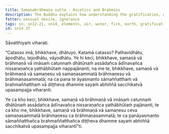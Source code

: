 ```yaml
---
title: Samaṇabrāhmaṇa sutta - Ascetics and Brahmins
description: The Buddha explains how understanding the gratification, drawback, and escape in the four elements leads to personal experience and attainment of the goal of asceticism or brahminhood in this very life.
fetter: sensual desire, ignorance
tags: sn, sn12-21, sn14, elements, air, water, fire, earth, gratification, drawback, escape, ignorance, practice, experience, wisdom, insight, realization, ascetic, brahmin, liberation
id: sn14.37
---
```


Sāvatthiyaṁ viharati.

“Catasso imā, bhikkhave, dhātuyo. Katamā catasso? Pathavīdhātu, āpodhātu, tejodhātu, vāyodhātu. Ye hi keci, bhikkhave, samaṇā vā brāhmaṇā vā imāsaṁ catunnaṁ dhātūnaṁ assādañca ādīnavañca nissaraṇañca yathābhūtaṁ nappajānanti, na me te, bhikkhave, samaṇā vā brāhmaṇā vā samaṇesu vā samaṇasammatā brāhmaṇesu vā brāhmaṇasammatā; na ca pana te āyasmanto sāmaññatthaṁ vā brahmaññatthaṁ vā diṭṭheva dhamme sayaṁ abhiññā sacchikatvā upasampajja viharanti.

Ye ca kho keci, bhikkhave, samaṇā vā brāhmaṇā vā imāsaṁ catunnaṁ dhātūnaṁ assādañca ādīnavañca nissaraṇañca yathābhūtaṁ pajānanti, te ca kho me, bhikkhave, samaṇā vā brāhmaṇā vā samaṇesu ceva samaṇasammatā brāhmaṇesu ca brāhmaṇasammatā; te ca panāyasmanto sāmaññatthañca brahmaññatthañca diṭṭheva dhamme sayaṁ abhiññā sacchikatvā upasampajja viharantī”ti.